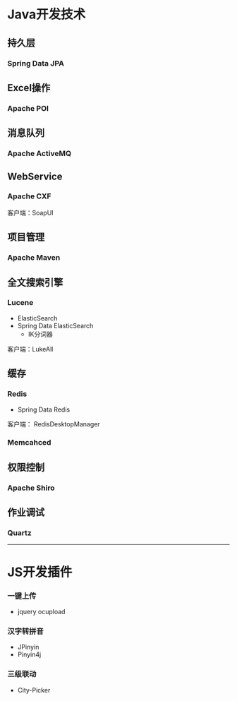 Java开发技术
===========
## 持久层
### Spring Data JPA

## Excel操作
### Apache POI

## 消息队列
### Apache ActiveMQ

## WebService
### Apache CXF

客户端：SoapUI

## 项目管理
### Apache Maven

## 全文搜索引擎
### Lucene
* ElasticSearch
* Spring Data ElasticSearch
    * IK分词器

客户端：LukeAll    

## 缓存
### Redis
* Spring Data Redis

客户端： RedisDesktopManager

### Memcahced

## 权限控制
### Apache Shiro

## 作业调试
### Quartz

<hr>

JS开发插件
========
### 一键上传
* jquery ocupload

### 汉字转拼音
* JPinyin
* Pinyin4j

### 三级联动
* City-Picker


